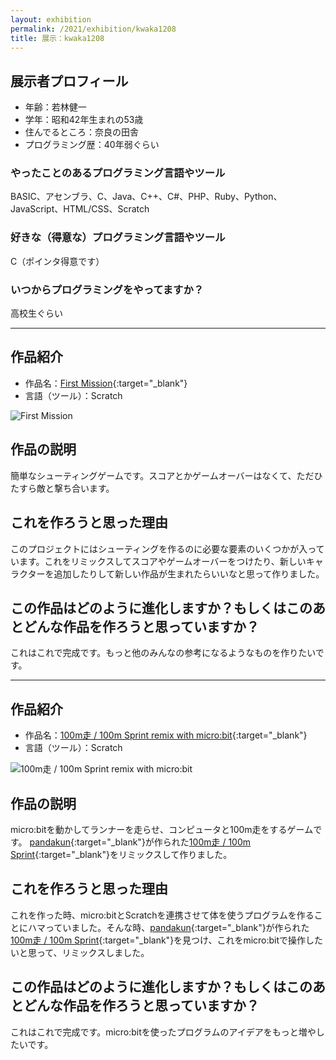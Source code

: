 ```yaml
---
layout: exhibition
permalink: /2021/exhibition/kwaka1208
title: 展示：kwaka1208
---
```

## 展示者プロフィール
- 年齢：若林健一
- 学年：昭和42年生まれの53歳
- 住んでるところ：奈良の田舎
- プログラミング歴：40年弱ぐらい

### やったことのあるプログラミング言語やツール
BASIC、アセンブラ、C、Java、C++、C#、PHP、Ruby、Python、JavaScript、HTML/CSS、Scratch

### 好きな（得意な）プログラミング言語やツール
C（ポインタ得意です）

### いつからプログラミングをやってますか？
高校生ぐらい

---

## 作品紹介
- 作品名：[First Mission](https://scratch.mit.edu/projects/68155398/){:target="_blank"}
- 言語（ツール）：Scratch

![First Mission](/kyoto/assets/images/2021/exhibition/kwaka1208/01.png)

## 作品の説明
簡単なシューティングゲームです。スコアとかゲームオーバーはなくて、ただひたすら敵と撃ち合います。

## これを作ろうと思った理由
このプロジェクトにはシューティングを作るのに必要な要素のいくつかが入っています。これをリミックスしてスコアやゲームオーバーをつけたり、新しいキャラクターを追加したりして新しい作品が生まれたらいいなと思って作りました。

## この作品はどのように進化しますか？もしくはこのあとどんな作品を作ろうと思っていますか？
これはこれで完成です。もっと他のみんなの参考になるようなものを作りたいです。

---

## 作品紹介
- 作品名：[100m走 / 100m Sprint remix with micro:bit](https://scratch.mit.edu/projects/279168171/){:target="_blank"}
- 言語（ツール）：Scratch

![100m走 / 100m Sprint remix with micro:bit](/kyoto/assets/images/2021/exhibition/kwaka1208/02.png)

## 作品の説明
micro:bitを動かしてランナーを走らせ、コンピュータと100m走をするゲームです。
[pandakun](https://scratch.mit.edu/users/pandakun/){:target="_blank"}が作られた[100m走 / 100m Sprint](https://scratch.mit.edu/projects/248761116){:target="_blank"}をリミックスして作りました。

## これを作ろうと思った理由
これを作った時、micro:bitとScratchを連携させて体を使うプログラムを作ることにハマっていました。そんな時、[pandakun](https://scratch.mit.edu/users/pandakun/){:target="_blank"}が作られた[100m走 / 100m Sprint](https://scratch.mit.edu/projects/248761116){:target="_blank"}を見つけ、これをmicro:bitで操作したいと思って、リミックスしました。

## この作品はどのように進化しますか？もしくはこのあとどんな作品を作ろうと思っていますか？
これはこれで完成です。micro:bitを使ったプログラムのアイデアをもっと増やしたいです。


